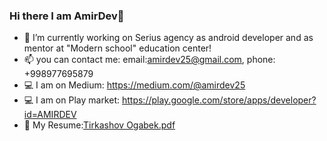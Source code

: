 ### Hi there I am AmirDev👋


- 🔭 I’m currently working on Serius agency as android developer and as mentor at "Modern school" education center!
- 📫 you can contact me: email:amirdev25@gmail.com, phone: +998977695879
- 💻 I am on Medium: https://medium.com/@amirdev25
- 💻 I am on Play market: https://play.google.com/store/apps/developer?id=AMIRDEV
- :page_facing_up: My Resume:[Tirkashov Ogabek.pdf](https://github.com/amirdev25/amirdev25/files/9546687/Tirkashov.Ogabek.pdf)






